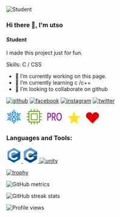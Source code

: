 ![Student](https://scontent.fdac5-2.fna.fbcdn.net/v/t39.30808-6/283554777_776056240225783_1925175796070382746_n.jpg?_nc_cat=103&ccb=1-7&_nc_sid=174925&_nc_eui2=AeFv813moT_GJevVP5Vr0yxCDwh0zimCCsUPCHTOKYIKxRvwQkivrq2KLdY68bhxpbaPqBguGOhsbqbVplDGD0w3&_nc_ohc=Ra1JRYM_pRUAX_kXoqz&_nc_ht=scontent.fdac5-2.fna&oh=00_AfA4awwTl2qbL-NIqrjq3rEY4UNJMFdLeDRZeDhsifjoCA&oe=63C06E62)

### Hi there 👋, I'm utso
#### Student


I made this project just for fun.

Skills: C / CSS

- 🔭 I’m currently working on this page. 
- 🌱 I’m currently learning c /c++ 
- 👯 I’m looking to collaborate on github 


[<img src='https://cdn.jsdelivr.net/npm/simple-icons@3.0.1/icons/github.svg' alt='github' height='40'>](https://github.com/utso185-h)  [<img src='https://cdn.jsdelivr.net/npm/simple-icons@3.0.1/icons/facebook.svg' alt='facebook' height='40'>](https://www.facebook.com/killersbilla)  [<img src='https://cdn.jsdelivr.net/npm/simple-icons@3.0.1/icons/instagram.svg' alt='instagram' height='40'>](https://www.instagram.com/utso185-h/)  [<img src='https://cdn.jsdelivr.net/npm/simple-icons@3.0.1/icons/twitter.svg' alt='twitter' height='40'>](https://twitter.com/roy8_utso)  

<a href='https://archiveprogram.github.com/'><img src='https://raw.githubusercontent.com/acervenky/animated-github-badges/master/assets/acbadge.gif' width='40' height='40'></a> <a href='https://docs.github.com/en/developers'><img src='https://raw.githubusercontent.com/acervenky/animated-github-badges/master/assets/devbadge.gif' width='40' height='40'></a> <a href='https://github.com/pricing'><img src='https://raw.githubusercontent.com/acervenky/animated-github-badges/master/assets/pro.gif' width='40' height='40'></a> <a href='https://stars.github.com/'><img src='https://raw.githubusercontent.com/acervenky/animated-github-badges/master/assets/starbadge.gif' width='35' height='35'></a> <a href='https://docs.github.com/en/github/supporting-the-open-source-community-with-github-sponsors'><img src='https://raw.githubusercontent.com/acervenky/animated-github-badges/master/assets/sponsorbadge.gif' width='35' height='35'></a> 


<h3 align="left">Languages and Tools:</h3>
<p align="left"> <a href="https://www.cprogramming.com/" target="_blank" rel="noreferrer"> <img src="https://raw.githubusercontent.com/devicons/devicon/master/icons/c/c-original.svg" alt="c" width="40" height="40"/> </a> <a href="https://www.w3schools.com/cpp/" target="_blank" rel="noreferrer"> <img src="https://raw.githubusercontent.com/devicons/devicon/master/icons/cplusplus/cplusplus-original.svg" alt="cplusplus" width="40" height="40"/> </a> <a href="https://unity.com/" target="_blank" rel="noreferrer"> <img src="https://www.vectorlogo.zone/logos/unity3d/unity3d-icon.svg" alt="unity" width="40" height="40"/> </a> </p>


[![trophy](https://github-profile-trophy.vercel.app/?username=utso185-h)](https://github.com/ryo-ma/github-profile-trophy)

![GitHub metrics](https://metrics.lecoq.io/utso185-h)  

![GitHub streak stats](https://streak-stats.demolab.com/?user=utso185-h)  

![Profile views](https://gpvc.arturio.dev/utso185-h)  
